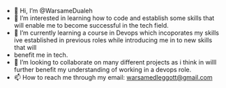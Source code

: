 - 👋 Hi, I’m @WarsameDualeh
- 👀 I’m interested in learning how to code and establish some skills that will enable me to become successful in the tech field.
- 🌱 I’m currently learning a course in Devops which incoporates my skills ive established in previous roles while introducing me in to new skills that will
- benefit me in tech.
- 💞️ I’m looking to collaborate on many different projects as i think in willl further benefit my understanding of working in a devops role.
- 📫 How to reach me through my email: warsamedleggott@gmail.com

<!---
WarsameDualeh/WarsameDualeh is a ✨ special ✨ repository because its `README.md` (this file) appears on your GitHub profile.
You can click the Preview link to take a look at your changes.
--->
